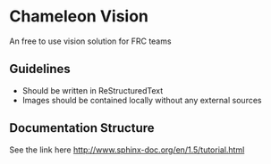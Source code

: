 
# Chameleon Vision
An free to use vision solution for FRC teams

## Guidelines
- Should be written in ReStructuredText
- Images should be contained locally without any external sources

## Documentation Structure
See the link here http://www.sphinx-doc.org/en/1.5/tutorial.html
